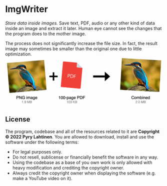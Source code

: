 # ImgWriter
<!-- Copyright (c) 2022 Pyry Lahtinen -->

*Store data inside images.* Save text, PDF, audio or any other kind of data inside an image and extract it later. Human eye cannot see the changes that the program does to the mother image.

The process does not significantly increase the file size. In fact, the result image may sometimes be smaller than the original one due to little optimization.
![Original image 1.9 MB + 100-page PDF 103 KB = Result image 2.0 MB](convert.png)



## License
The program, codebase and all of the resources related to it are **Copyright &copy; 2022 Pyry Lahtinen**. You are allowed to download, install and use the software under the following terms:

* For legal purposes only.
* Do not resell, sublicense or financially benefit the software in any way.
* Using the codebase as a base of you own work is only allowed with heavy modification and crediting the copyright owner.
* Always credit the copyright owner when displaying the software (e.g. make a YouTube video on it).